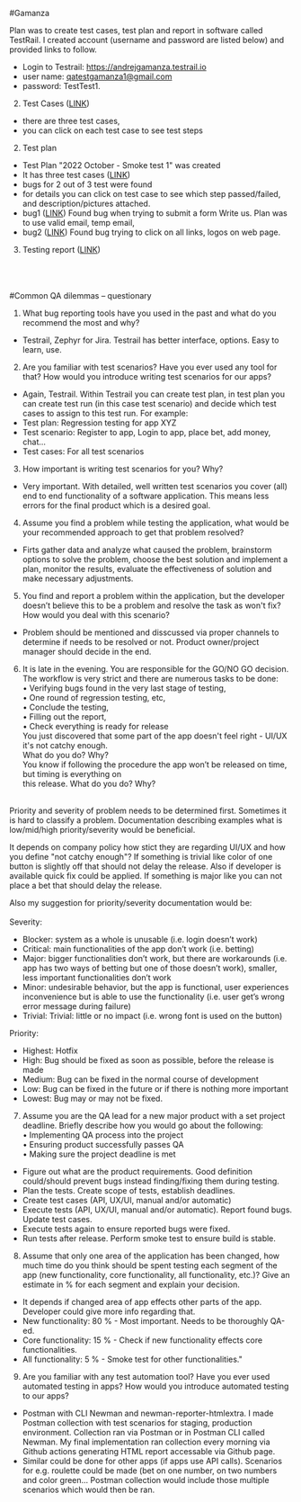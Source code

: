 #Gamanza

Plan was to create test cases, test plan and report in software called TestRail.
I created account (username and password are listed below) and provided links to follow.
- Login to Testrail: https://andrejgamanza.testrail.io
- user name: qatestgamanza1@gmail.com
- password: TestTest1.
	
2. Test Cases ([LINK](https://andrejgamanza.testrail.io/index.php?/suites/view/1&group_by=cases:section_id&group_order=asc&display_deleted_cases=0))
- there are three test cases,
- you can click on each test case to see test steps

2. Test plan
- Test Plan "2022 October - Smoke test 1" was created
- It has three test cases ([LINK](https://andrejgamanza.testrail.io/index.php?/runs/view/8&group_by=cases:section_id&group_order=asc))
- bugs for 2 out of 3 test were found
- for details you can click on test case to see which step passed/failed, and description/pictures attached.
- bug1 ([LINK](https://andrejgamanza.testrail.io/index.php?/tests/view/15&group_by=cases:section_id&group_order=asc&group_id=1))
Found bug when trying to submit a form Write us. Plan was to use valid email, temp email,  
- bug2 ([LINK](https://andrejgamanza.testrail.io/index.php?/tests/view/16&group_by=cases:section_id&group_order=asc&group_id=1))
Found bug trying to click on all links, logos on web page.

3. Testing report ([LINK](https://andrejgamanza.testrail.io/index.php?/reports/view/5))

<br/><br/><br/>
#Common QA dilemmas – questionary

1. What bug reporting tools have you used in the past and what do you recommend the most and why?
- Testrail, Zephyr for Jira. Testrail has better interface, options. Easy to learn, use.
2. Are you familiar with test scenarios? Have you ever used any tool for that? How would you introduce writing test scenarios for our apps?
- Again, Testrail. Within Testrail you can create test plan, in test plan you can create test run (in this case test scenario) and decide which test cases to assign to this test run. For example:
- Test plan: Regression testing for app XYZ
- Test scenario: Register to app, Login to app, place bet, add money, chat...
- Test cases: For all test scenarios
3. How important is writing test scenarios for you? Why?
- Very important. With detailed, well written test scenarios you cover (all) end to end functionality of a software application. This means less errors for the final product which is a desired goal.
4. Assume you find a problem while testing the application, what would be your recommended approach to get that problem resolved?
- Firts gather data and analyze what caused the problem, brainstorm options to solve the problem, choose the best solution and implement a plan, monitor the results, evaluate the effectiveness of solution and make necessary adjustments.
5. You find and report a problem within the application, but the developer doesn’t believe this to be a problem and resolve the task as won't fix? How would you deal with this scenario?
- Problem should be mentioned and disscussed via proper channels to determine if needs to be resolved or not. Product owner/project manager should decide in the end. 
6. It is late in the evening. You are responsible for the GO/NO GO decision. The workflow is very strict and there are numerous tasks to be done:<br>
• Verifying bugs found in the very last stage of testing,<br>
• One round of regression testing, etc,<br>
• Conclude the testing,<br>
• Filling out the report,<br>
• Check everything is ready for release <br>
You just discovered that some part of the app doesn't feel right - UI/UX it's not catchy enough.<br>
What do you do? Why?<br>
You know if following the procedure the app won’t be released on time, but timing is everything on<br>
this release. What do you do? Why?<br><br>

Priority and severity of problem needs to be determined first. Sometimes it is hard to classify a problem. Documentation describing examples what is low/mid/high priority/severity would be beneficial.

It depends on company policy how stict they are regarding UI/UX and how you define "not catchy enough"?
If something is trivial like color of one button is slightly off that should not delay the release. Also if developer is available quick fix could be applied.
If something is major like you can not place a bet that should delay the release.

Also my suggestion for priority/severity documentation would be: <br><br>
Severity:
- Blocker: system as a whole is unusable (i.e. login doesn’t work)
- Critical: main functionalities of the app don’t work (i.e. betting)
- Major: bigger functionalities don’t work, but there are workarounds (i.e. app has two ways of betting but one of those doesn’t work), smaller, less important functionalities don’t work
- Minor: undesirable behavior, but the app is functional, user experiences inconvenience but is able to use the functionality (i.e. user get’s wrong error message during failure)
- Trivial: Trivial: little or no impact (i.e. wrong font is used on the button)

Priority:
- Highest: Hotfix
- High: Bug should be fixed as soon as possible, before the release is made
- Medium: Bug can be fixed in the normal course of development
- Low: Bug can be fixed in the future or if there is nothing more important
- Lowest: Bug may or may not be fixed.

7. Assume you are the QA lead for a new major product with a set project deadline. Briefly describe how you would go about the following:<br>
• Implementing QA process into the project<br>
• Ensuring product successfully passes QA<br>
• Making sure the project deadline is met<br>
- Figure out what are the product requirements. Good definition could/should prevent bugs instead finding/fixing them during testing.
- Plan the tests. Create scope of tests, establish deadlines.
- Create test cases (API, UX/UI, manual and/or automatic)
- Execute tests (API, UX/UI, manual and/or automatic). Report found bugs. Update test cases.
- Execute tests again to ensure reported bugs were fixed.
- Run tests after release. Perform smoke test to ensure build is stable.

8. Assume that only one area of the application has been changed, how much time do you think should be spent testing each segment of the app (new functionality, core functionality, all functionality, etc.)? Give an estimate in % for each segment and explain your decision.
- It depends if changed area of app effects other parts of the app. Developer could give more info regarding that.
- New functionality: 80 % - Most important. Needs to be thoroughly QA-ed.
- Core functionality: 15 % - Check if new functionality effects core functionalities.
- All functionality: 5 % - Smoke test for other functionalities."

9. Are you familiar with any test automation tool? Have you ever used automated testing in apps? How would you introduce automated testing to our apps?
- Postman with CLI Newman and newman-reporter-htmlextra. I made Postman collection with test scenarios for staging, production environment. Collection ran via Postman or in Postman CLI called Newman. My final implementation ran collection every morning via Github actions generating HTML report accessable via Github page.
- Similar could be done for other apps (if apps use API calls). Scenarios for e.g. roulette could be made (bet on one number, on two numbers and color green... Postman collection would include those multiple scenarios which would then be ran.
